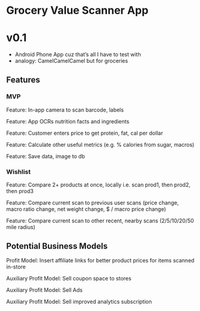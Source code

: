 # Grocery Value Scanner App
# v0.1
- Android Phone App cuz that’s all I have to test with
- analogy: CamelCamelCamel but for groceries
## Features
### MVP
Feature: In-app camera to scan barcode, labels

Feature: App OCRs nutrition facts and ingredients

Feature: Customer enters price to get protein, fat, cal per dollar

Feature: Calculate other useful metrics (e.g. % calories from sugar, macros)

Feature: Save data, image to db
### Wishlist
Feature: Compare 2+ products at once, locally i.e. scan prod1, then prod2, then prod3

Feature: Compare current scan to previous user scans (price change, macro ratio change, net weight change, $ / macro price change)

Feature: Compare current scan to other recent, nearby scans (2/5/10/20/50 mile radius)

## Potential Business Models
Profit Model: Insert affiliate links for better product prices for items scanned in-store

Auxiliary Profit Model: Sell coupon space to stores

Auxiliary Profit Model: Sell Ads

Auxiliary Profit Model: Sell improved analytics subscription
